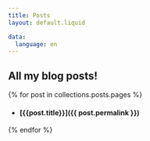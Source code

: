 ```yaml
---
title: Posts
layout: default.liquid

data:
  language: en
---
```

## All my blog posts!

{% for post in collections.posts.pages %}
- #### [{{post.title}}]({{ post.permalink }})
{% endfor %}